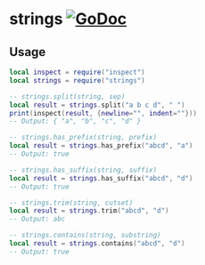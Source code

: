 # strings [![GoDoc](https://godoc.org/github.com/vadv/gopher-lua-libs/strings?status.svg)](https://godoc.org/github.com/vadv/gopher-lua-libs/strings)

## Usage

```lua
local inspect = require("inspect")
local strings = require("strings")

-- strings.split(string, sep)
local result = strings.split("a b c d", " ")
print(inspect(result, {newline="", indent=""}))
-- Output: { "a", "b", "c", "d" }

-- strings.has_prefix(string, prefix)
local result = strings.has_prefix("abcd", "a")
-- Output: true

-- strings.has_suffix(string, suffix)
local result = strings.has_suffix("abcd", "d")
-- Output: true

-- strings.trim(string, cutset)
local result = strings.trim("abcd", "d")
-- Output: abc

-- strings.contains(string, substring)
local result = strings.contains("abcd", "d")
-- Output: true
```

